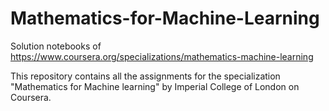 # Mathematics-for-Machine-Learning
Solution notebooks of https://www.coursera.org/specializations/mathematics-machine-learning

This repository contains all the assignments for the specialization "Mathematics for Machine learning" by Imperial College of London on Coursera.
